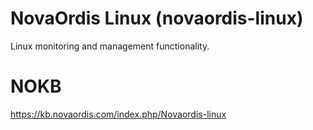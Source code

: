 # NovaOrdis Linux (novaordis-linux)

Linux monitoring and management functionality.

# NOKB

https://kb.novaordis.com/index.php/Novaordis-linux


